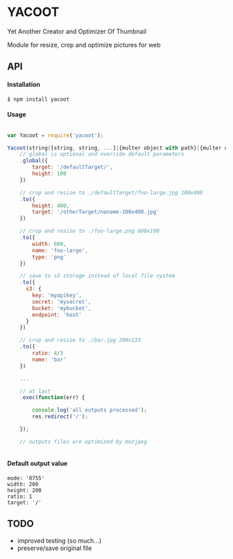 # YACOOT

Yet Another Creator and Optimizer Of Thumbnail

Module for resize, crop and optimize pictures for web

## API

#### Installation

`$ npm install yacoot`

#### Usage

```js

var Yacoot = require('yacoot');

Yacoot(string|[string, string, ...]|{multer object with path}|{multer object with buffer}) 
    // global is optional and override default parameters
    .global({
        target: '/defaultTarget/',
        height: 100
    })

    // crop and resize to ./defaultTarget/foo-large.jpg 100x400
    .to({
        height: 400,
        target: '/otherTarget/noname-100x400.jpg'
    })

    // crop and resize to ./foo-large.png 600x100
    .to({
        width: 600,
        name: 'foo-large',
        type: 'png'
    })

    // save to s3 storage instead of local file system
    .to({
      s3: {
        key: 'myapikey',
        secret: 'mysecret',
        bucket: 'mybucket',
        endpoint: 'host'
      }
    })

    // crop and resize to ./bar.jpg 200x133
    .to({
        ratio: 4/3
        name: 'bar'
    })

    ...

    // at last
    .exec(function(err) {

        console.log('all outputs processed');
        res.redirect('/');

    });

    // outputs files are optimized by mozjpeg



```

#### Default output value
    mode: '0755'
    width: 200
    height: 200
    ratio: 1
    target: '/'

## TODO
* improved testing (so much...)
* preserve/save original file
